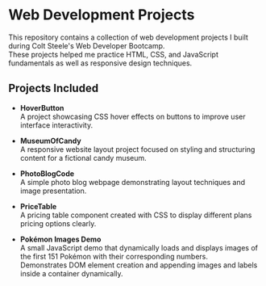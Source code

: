 # Web Development Projects

This repository contains a collection of web development projects I built during Colt Steele's Web Developer Bootcamp.  
These projects helped me practice HTML, CSS, and JavaScript fundamentals as well as responsive design techniques.

## Projects Included

- **HoverButton**  
  A project showcasing CSS hover effects on buttons to improve user interface interactivity.

- **MuseumOfCandy**  
  A responsive website layout project focused on styling and structuring content for a fictional candy museum.

- **PhotoBlogCode**  
  A simple photo blog webpage demonstrating layout techniques and image presentation.

- **PriceTable**  
  A pricing table component created with CSS to display different plans pricing options clearly.

- **Pokémon Images Demo**  
  A small JavaScript demo that dynamically loads and displays images of the first 151 Pokémon with their corresponding numbers.  
  Demonstrates DOM element creation and appending images and labels inside a container dynamically.


